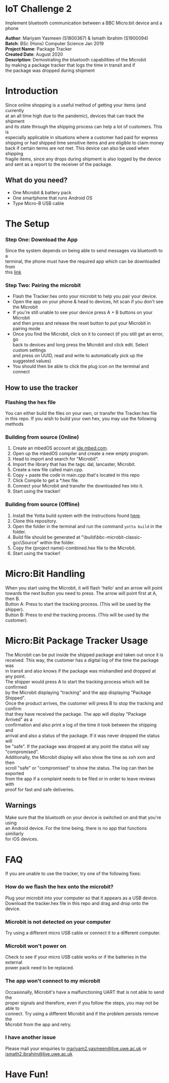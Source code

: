 # IoT Challenge 2
Implement bluetooth communication between a BBC Micro:bit device and a phone

**Author**: Mariyam Yasmeen (S1800367) & Ismath Ibrahim (S1900094)\
**Batch**: BSc (Hons) Computer Science Jan 2019\
**Project Name**: Package Tracker\
**Created Date**: August 2020\
**Description**: Demostrating the bluetooth capabilities of the Microbit\
by making a package tracker that logs the time in transit and if\
the package was dropped during shipment


# Introduction  
Since online shopping is a useful method of getting your items (and currently\
at an all time high due to the pandemic), devices that can track the shipment\
and its state through the shipping process can help a lot of customers. This is\
especially applicable in situations where a customer had paid for express\
shipping or had shipped time sensitive items and are eligible to claim money\
back if certain terms are not met. This device can also be used when shipping\
fragile items, since any drops during shipment is also logged by the device\
and sent as a report to the receiver of the package.

## What do you need?
* One Microbit & battery pack
* One smartphone that runs Android OS
* Type Micro-B USB cable

# The Setup
### Step One: Download the App
Since the system depends on being able to send messages via bluetooth to a\
terminal, the phone must have the required app which can be downloaded from\
this [link](https://play.google.com/store/apps/details?id=de.kai_morich.serial_bluetooth_terminal)
### Step Two: Pairing the microbit
* Flash the Tracker.hex onto your microbit to help you pair your device.
* Open the app on your phone & head to devices, hit scan if you don't see the Microbit
* If you're still unable to see your device press A + B buttons on your Microbit \
and then press and release the reset button to put your Microbit in pairing mode
* Once you find the Microbit, click on it to connect (if you still get an error, go\
back to devices and long press the Microbit and click edit. Select custom settings\
and press on UUID, read and write to automatically pick up the suggested values)
* You should then be able to click the plug icon on the terminal and connect


## How to use the tracker

### Flashing the hex file
You can either build the files on your own, or transfer the Tracker.hex file\
in this repo. If you wish to build your own hex, you may use the following methods

### Building from source (Online)

1. Create an mbedOS account at [ide.mbed.com](ide.mbed.com).
2. Open up the mbedOS compiler and create a new empty program.
3. Head to import and search for "Microbit".
4. Import the library that has the tags: dal, lancaster, Microbit.
5. Create a new file called main.cpp.
6. Copy + paste the code in main.cpp that's located in this repo
7. Click Compile to get a *.hex file.
8. Connect your Microbit and transfer the downloaded hex into it.
9. Start using the tracker!  

### Building from source (Offline)
1. Install the Yotta build system with the instructions found [here](http://docs.yottabuild.org/#installing).
2. Clone this repository.
3. Open the folder in the terminal and run the command `yotta build` in the folder.
4. Build file should be generated at "\build\bbc-microbit-classic-gcc\Source" within the folder.
5. Copy the {project name}-combined.hex file to the Microbit.
6. Start using the tracker!  

# Micro:Bit Handling
When you start using the Microbit, it will flash 'hello' and an arrow will point\
towards the next button you need to press. The arrow will point first at A, then B.\
Button A: Press to start the tracking process. (This will be used by the shipper).\
Button B: Press to end the tracking process. (This will be used by the customer).

# Micro:Bit Package Tracker Usage
The Microbit can be put inside the shipped package and taken out once it is\
received. This way, the customer has a digital log of the time the package was\
in transit and also knows if the package was mishandled and dropped at any point.\
The shipper would press A to start the tracking process which will be confirmed\
by the Microbit displaying "tracking" and the app displaying "Package Shipped".\
Once the product arrives, the customer will press B to stop the tracking and confirm\
that they have received the package. The app will display "Package Arrived" as a\
confirmation and also print a log of the time it took between the shipping and\
arrival and also a status of the package. If it was never dropped the status will\
be "safe". If the package was dropped at any point the status will say "compromised".\
Additionally, the Microbit display will also show the time as xxh xxm and then\
scroll "safe" or "compromised" to show the status. The log can then be exported\
from the app if a complaint needs to be filed or in order to leave reviews with\
proof for fast and safe deliveries.

## Warnings
Make sure that the bluetooth on your device is switched on and that you're using\
an Android device. For the time being, there is no app that functions similiarly\
for iOS devices.

# FAQ
If you are unable to use the tracker, try one of the following fixes:

### How do we flash the hex onto the microbit?
Plug your microbit into your computer so that it appears as a USB device.\
Download the tracker.hex file in this repo and drag and drop onto the device.

### Microbit is not detected on your computer
Try using a different micro USB cable or connect it to a different computer.

### Microbit won't power on
Check to see if your micro USB cable works or if the batteries in the external\
power pack need to be replaced.

### The app won't connect to my microbit
Occasionally, Microbit's have a malfunctioning UART that is not able to send the\
proper signals and therefore, even if you follow the steps, you may not be able to\
connect. Try using a different Microbit and if the problem persists remove the\
Microbit from the app and retry.

### I have another issue 
Please mail your enquiries to mariyam2.yasmeen@live.uwe.ac.uk or ismath2.ibrahim@live.uwe.ac.uk

# Have Fun!


